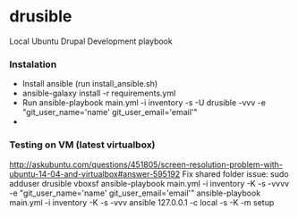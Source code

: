 # drusible
Local Ubuntu Drupal Development playbook

### Instalation
- Install ansible (run install_ansible.sh)
- ansible-galaxy install -r requirements.yml
- Run ansible-playbook main.yml -i inventory -s -U drusible -vvv -e "git_user_name='name' git_user_email='email'"
-

### Testing on VM (latest virtualbox)
http://askubuntu.com/questions/451805/screen-resolution-problem-with-ubuntu-14-04-and-virtualbox#answer-595192
Fix shared folder issue: sudo adduser drusible vboxsf
ansible-playbook main.yml -i inventory -K -s -vvvv -e "git_user_name='name' git_user_email='email'"
ansible-playbook main.yml -i inventory -K -s -vvv
ansible 127.0.0.1 -c local -s -K -m setup